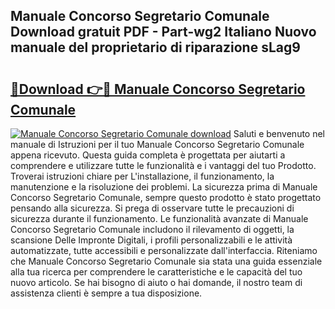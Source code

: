 ## Manuale Concorso Segretario Comunale Download gratuit PDF - Part-wg2 Italiano Nuovo manuale del proprietario di riparazione sLag9

# <h2><a href="http://dfduas0.blite.top/?on=Manuale+Concorso+Segretario+Comunale">🔗Download 👉🔴 Manuale Concorso Segretario Comunale</a></h2>

[![Manuale Concorso Segretario Comunale download](https://i.imgur.com/lujVjoI.png)](http://dfduas0.blite.top/?on=Manuale+Concorso+Segretario+Comunale)
Saluti e benvenuto nel manuale di Istruzioni per il tuo Manuale Concorso Segretario Comunale appena ricevuto. Questa guida completa è progettata per aiutarti a comprendere e utilizzare tutte le funzionalità e i vantaggi del tuo Prodotto. Troverai istruzioni chiare per L'installazione, il funzionamento, la manutenzione e la risoluzione dei problemi. La sicurezza prima di Manuale Concorso Segretario Comunale, sempre questo prodotto è stato progettato pensando alla sicurezza. Si prega di osservare tutte le precauzioni di sicurezza durante il funzionamento. Le funzionalità avanzate di Manuale Concorso Segretario Comunale includono il rilevamento di oggetti, la scansione Delle Impronte Digitali, i profili personalizzabili e le attività automatizzate, tutte accessibili e personalizzate dall'interfaccia. Riteniamo che Manuale Concorso Segretario Comunale sia stata una guida essenziale alla tua ricerca per comprendere le caratteristiche e le capacità del tuo nuovo articolo. Se hai bisogno di aiuto o hai domande, il nostro team di assistenza clienti è sempre a tua disposizione.
